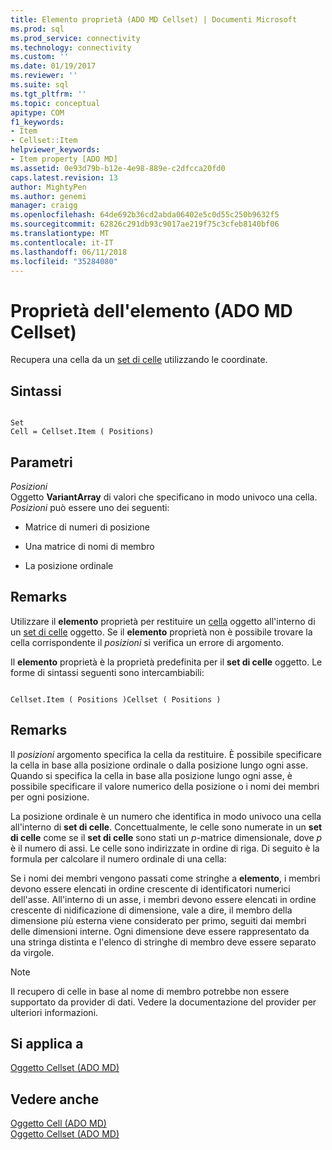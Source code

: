 ```yaml
---
title: Elemento proprietà (ADO MD Cellset) | Documenti Microsoft
ms.prod: sql
ms.prod_service: connectivity
ms.technology: connectivity
ms.custom: ''
ms.date: 01/19/2017
ms.reviewer: ''
ms.suite: sql
ms.tgt_pltfrm: ''
ms.topic: conceptual
apitype: COM
f1_keywords:
- Item
- Cellset::Item
helpviewer_keywords:
- Item property [ADO MD]
ms.assetid: 0e93d79b-b12e-4e98-889e-c2dfcca20fd0
caps.latest.revision: 13
author: MightyPen
ms.author: genemi
manager: craigg
ms.openlocfilehash: 64de692b36cd2abda06402e5c0d55c250b9632f5
ms.sourcegitcommit: 62826c291db93c9017ae219f75c3cfeb8140bf06
ms.translationtype: MT
ms.contentlocale: it-IT
ms.lasthandoff: 06/11/2018
ms.locfileid: "35284080"
---
```

# <a name="item-property-ado-md-cellset"></a>Proprietà dell'elemento (ADO MD Cellset)
Recupera una cella da un [set di celle](../../../ado/reference/ado-md-api/cellset-object-ado-md.md) utilizzando le coordinate.  
  
## <a name="syntax"></a>Sintassi  
  
```  
  
Set  
Cell = Cellset.Item ( Positions)  
```  
  
## <a name="parameters"></a>Parametri  
 *Posizioni*  
 Oggetto **VariantArray** di valori che specificano in modo univoco una cella. *Posizioni* può essere uno dei seguenti:  
  
-   Matrice di numeri di posizione  
  
-   Una matrice di nomi di membro  
  
-   La posizione ordinale  
  
## <a name="remarks"></a>Remarks  
 Utilizzare il **elemento** proprietà per restituire un [cella](../../../ado/reference/ado-md-api/cell-object-ado-md.md) oggetto all'interno di un [set di celle](../../../ado/reference/ado-md-api/cellset-object-ado-md.md) oggetto. Se il **elemento** proprietà non è possibile trovare la cella corrispondente il *posizioni* si verifica un errore di argomento.  
  
 Il **elemento** proprietà è la proprietà predefinita per il **set di celle** oggetto. Le forme di sintassi seguenti sono intercambiabili:  
  
```  
  
Cellset.Item ( Positions )Cellset ( Positions )  
```  
  
## <a name="remarks"></a>Remarks  
 Il *posizioni* argomento specifica la cella da restituire. È possibile specificare la cella in base alla posizione ordinale o dalla posizione lungo ogni asse. Quando si specifica la cella in base alla posizione lungo ogni asse, è possibile specificare il valore numerico della posizione o i nomi dei membri per ogni posizione.  
  
 La posizione ordinale è un numero che identifica in modo univoco una cella all'interno di **set di celle**. Concettualmente, le celle sono numerate in un **set di celle** come se il **set di celle** sono stati un *p*-matrice dimensionale, dove *p* è il numero di assi. Le celle sono indirizzate in ordine di riga. Di seguito è la formula per calcolare il numero ordinale di una cella:  
  
 Se i nomi dei membri vengono passati come stringhe a **elemento**, i membri devono essere elencati in ordine crescente di identificatori numerici dell'asse. All'interno di un asse, i membri devono essere elencati in ordine crescente di nidificazione di dimensione, vale a dire, il membro della dimensione più esterna viene considerato per primo, seguiti dai membri delle dimensioni interne. Ogni dimensione deve essere rappresentato da una stringa distinta e l'elenco di stringhe di membro deve essere separato da virgole.  
  
> [!NOTE]
>  Il recupero di celle in base al nome di membro potrebbe non essere supportato da provider di dati. Vedere la documentazione del provider per ulteriori informazioni.  
  
## <a name="applies-to"></a>Si applica a  
 [Oggetto Cellset (ADO MD)](../../../ado/reference/ado-md-api/cellset-object-ado-md.md)  
  
## <a name="see-also"></a>Vedere anche  
 [Oggetto Cell (ADO MD)](../../../ado/reference/ado-md-api/cell-object-ado-md.md)   
 [Oggetto Cellset (ADO MD)](../../../ado/reference/ado-md-api/cellset-object-ado-md.md)
